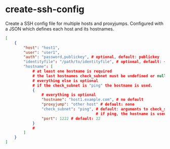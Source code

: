 # create-ssh-config

Create a SSH config file for multiple hosts and proxyjumps.
Configured with a JSON which defines each host and its hostnames.

```json
[
    {
        "host": "host1",
        "user": "user1",
        "auth": "password,publickey", # optional, default: publickey
        "identityfile": "/path/to/identityfile", # optional, default: ~/.ssh/id_ed25519
        "hostname": [ 
            # at least one hostname is required
            # the last hostnames check_subnet must be undefined or null
            # everything else is optional
            # if the check_subnet is "ping" the hostname is used.
            {
                # everything is optional
                "hostname": "host1.example.com", # no default
                "proxyjump": "other host" # default: none
                "check_subnet": "ping", # default: arguments to check_subnet script
                                        # if ping, the hostname is used
                "port": 1222 # default: 22
            }
            # 
        ]
    }
]
```